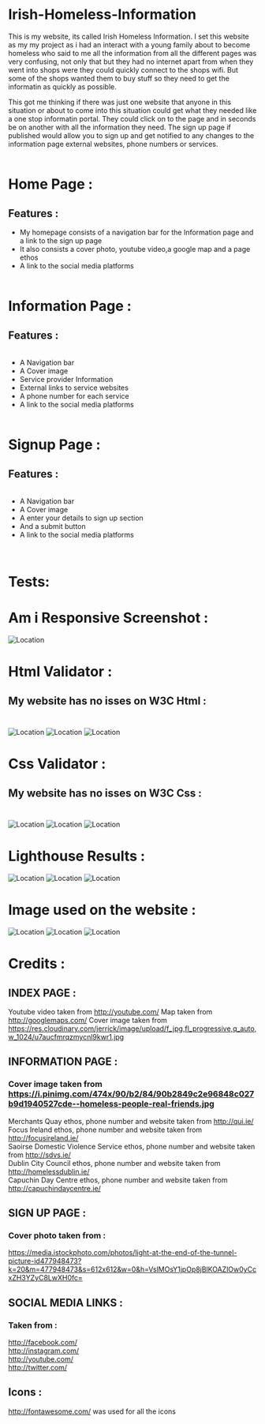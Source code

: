 # Irish-Homeless-Information

This is my website, its called Irish Homeless Information. I set this website as my my project as i had an interact with a young family about to become homeless who said to me all the information from all the different pages was very confusing, not only that but they had no internet apart from when they went into shops were they could quickly connect to the shops wifi. But some of the shops wanted them to buy stuff so they need to get the informatin as quickly as possible.

This got me thinking if there was just one website that anyone in this situation or about to come into this situation could get what they needed like a one stop informatin portal. They could click on to the page and in seconds be on another with all the information they need. The sign up page if published would allow you to sign up and get notified to any changes to the information page external websites, phone numbers or services.<br><br>

# Home Page :

## Features :
<ul>
<li>My homepage consists of a navigation bar for  the Information page and a link to the sign up page</li>
<li> It also consists a cover photo, youtube video,a google map and a page ethos</li>
<li> A link to the social media platforms</li><br>
</ul>

# Information Page :

## Features :
<ul> 
<br><li> A Navigation bar</li>
<li> A Cover image</li>
<li> Service provider Information</li>
<li> External links to service websites</li>
<li> A phone number for each service</li>
<li> A link to the social media platforms</li><br></ul>

# Signup Page :

## Features :
<ul>
<br><li> A Navigation bar</li> 
<li> A Cover image</li>
<li> A enter your details to sign up section</li>
<li> And a submit button</li>
<li> A link to the social media platforms</li></ul><BR>

# Tests:
# Am i Responsive Screenshot :
![Location](/assets/README%20images/am%20i%20responsive.png)
# Html Validator :
## My website has no isses on W3C Html : <br><br>
![Location](/assets/README%20images/html%20v%201.png)
![Location](/assets/README%20images/html%20v%202.png)
![Location](/assets/README%20images/html%20v%203.png)

# Css Validator :
## My website has no isses on W3C Css : <br><br>
![Location](/assets/README%20images/W3C%20CSS%201%20(2).png)
![Location](/assets/README%20images/W3C%20CSS%202%20(2).png)
![Location](/assets/README%20images/W3C%20CSS%203%20(2).png)

# Lighthouse Results :
![Location](/assets/README%20images/light%20house%2011.png)
![Location](/assets/README%20images/lighthouse%202.png)
![Location](/assets/README%20images/lighthouse%203.png)

# Image used on the website :
![Location](/assets/images/home.jpg)
![Location](/assets/images/man%20and%20dog%20-%20Copy.jpg)
![Location](/assets/images/change.jpg)


#                         Credits :

##                       INDEX PAGE :
Youtube video taken from http://youtube.com/
Map taken from http://googlemaps.com/
Cover image taken from https://res.cloudinary.com/jerrick/image/upload/f_jpg,fl_progressive,q_auto,w_1024/u7aucfmrqzmycnl9kwr1.jpg

##                          INFORMATION PAGE :
### Cover image taken from https://i.pinimg.com/474x/90/b2/84/90b2849c2e96848c027b9d1940527cde--homeless-people-real-friends.jpg

Merchants Quay ethos, phone number and website taken from http://qui.ie/<br>
Focus Ireland   ethos, phone number and website taken from http://focusireland.ie/<br>
Saoirse Domestic Violence Service  ethos, phone number and website taken from http://sdvs.ie/<br>
Dublin City Council  ethos, phone number and website taken from http://homelessdublin.ie/<br>
Capuchin Day Centre ethos, phone number and website taken from http://capuchindaycentre.ie/<br>


 ##                          SIGN UP PAGE :
### Cover photo taken from :
 https://media.istockphoto.com/photos/light-at-the-end-of-the-tunnel-picture-id477948473?k=20&m=477948473&s=612x612&w=0&h=VslMOsY1jpOp8jBlKOAZlOw0yCcxZH3YZyC8LwXH0fc=

##                          SOCIAL MEDIA LINKS  :
### Taken from :
http://facebook.com/<br>
http://instagram.com/<br>
http://youtube.com/<br>
http://twitter.com/

##                          Icons :
http://fontawesome.com/ was used for all the icons 